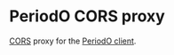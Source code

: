 # PeriodO CORS proxy

[CORS](https://developer.mozilla.org/en-US/docs/Glossary/CORS) proxy
for the [PeriodO client](https://github.com/periodo/periodo-client).
